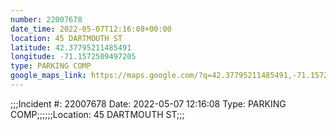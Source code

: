 ```yaml
---
number: 22007678
date_time: 2022-05-07T12:16:08+00:00
location: 45 DARTMOUTH ST
latitude: 42.37795211485491
longitude: -71.1572509497205
type: PARKING COMP
google_maps_link: https://maps.google.com/?q=42.37795211485491,-71.1572509497205
---
```


;;;Incident #: 22007678  Date: 2022-05-07 12:16:08   Type: PARKING COMP;;;;;;Location: 45 DARTMOUTH ST;;;
